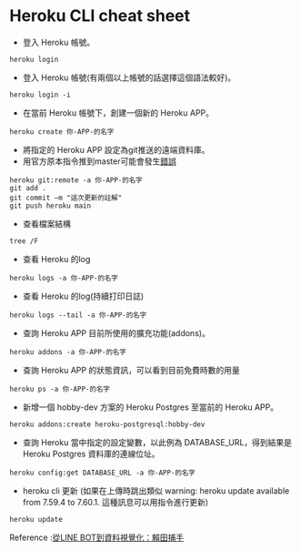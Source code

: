 # Heroku CLI cheat sheet

- 登入 Heroku 帳號。
```
heroku login
```
- 登入 Heroku 帳號(有兩個以上帳號的話選擇這個語法較好)。
```
heroku login -i
```
- 在當前 Heroku 帳號下，創建一個新的 Heroku APP。
```
heroku create 你-APP-的名字
```
- 將指定的 Heroku APP 設定為git推送的遠端資料庫。
- 用官方原本指令推到master可能會發生[錯誤](https://stackoverflow.com/a/66899451)
<!-- - Try Using git push heroku main instead of git push heroku master -->
```
heroku git:remote -a 你-APP-的名字
git add .
git commit –m "這次更新的註解"
git push heroku main    
```
- 查看檔案結構
```
tree /F
```
- 查看 Heroku 的log
```
heroku logs -a 你-APP-的名字
```
- 查看 Heroku 的log(持續打印日誌)
```
heroku logs --tail -a 你-APP-的名字 
```
- 查詢 Heroku APP 目前所使用的擴充功能(addons)。
```
heroku addons -a 你-APP-的名字
```
- 查詢 Heroku APP 的狀態資訊，可以看到目前免費時數的用量
```
heroku ps -a 你-APP-的名字
```
- 新增一個 hobby-dev 方案的 Heroku Postgres 至當前的 Heroku APP。
```
heroku addons:create heroku-postgresql:hobby-dev
```
- 查詢 Heroku 當中指定的設定變數，以此例為 DATABASE_URL，得到結果是 Heroku Postgres 資料庫的連線位址。
```
heroku config:get DATABASE_URL -a 你-APP-的名字
```
- heroku cli 更新 (如果在上傳時跳出類似 warning: heroku update available from 7.59.4 to 7.60.1. 這種訊息可以用指令進行更新)
```
heroku update
```

Reference :[從LINE BOT到資料視覺化：賴田捕手](https://ithelp.ithome.com.tw/users/20120178/ironman/2654?sc=hot)
